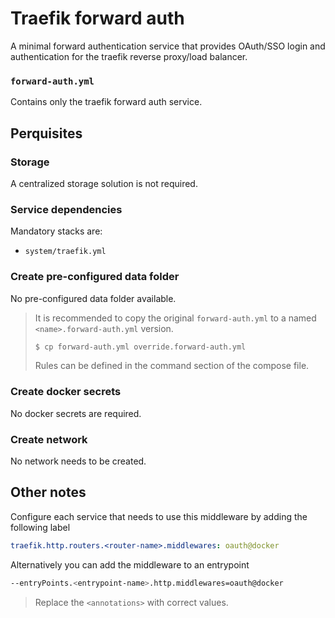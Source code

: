 # Traefik forward auth

A minimal forward authentication service that provides OAuth/SSO login and authentication for the traefik reverse proxy/load balancer.

### `forward-auth.yml`
Contains only the traefik forward auth service.

## Perquisites
### Storage
A centralized storage solution is not required.

### Service dependencies
Mandatory stacks are:
- `system/traefik.yml`

### Create pre-configured data folder
No pre-configured data folder available.

> It is recommended to copy the original `forward-auth.yml` to a named `<name>.forward-auth.yml` version.
> ```sh
> $ cp forward-auth.yml override.forward-auth.yml
> ```
> Rules can be defined in the command section of the compose file.

### Create docker secrets
No docker secrets are required.

### Create network
No network needs to be created.

## Other notes
Configure each service that needs to use this middleware by adding the following label
```yml
traefik.http.routers.<router-name>.middlewares: oauth@docker
```

Alternatively you can add the middleware to an entrypoint
```sh
--entryPoints.<entrypoint-name>.http.middlewares=oauth@docker
```

> Replace the `<annotations>` with correct values.